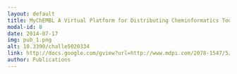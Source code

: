```yaml
---
layout: default
title: MyChEMBL A Virtual Platform for Distributing Cheminformatics Tools and Open Data
modal-id: 8
date: 2014-07-17
img: pub_1.png
alt: 10.3390/challe5020334
link: http://docs.google.com/gview?url=http://www.mdpi.com/2078-1547/5/2/334/pdf&embedded=true
author: Publications
---
```


